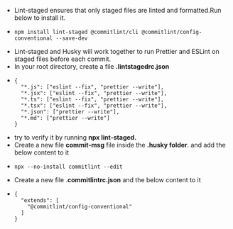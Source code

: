 - Lint-staged ensures that only staged files are linted and formatted.Run below to install it.
- ```
  npm install lint-staged @commitlint/cli @commitlint/config-conventional --save-dev
  ```
- Lint-staged and Husky will work together to run Prettier and ESLint on staged files before each commit.
- In your root directory, create a file **.lintstagedrc.json**
- ```
  {
    "*.js": ["eslint --fix", "prettier --write"],
    "*.jsx": ["eslint --fix", "prettier --write"],
    "*.ts": ["eslint --fix", "prettier --write"],
    "*.tsx": ["eslint --fix", "prettier --write"],
    "*.json": ["prettier --write"],
    "*.md": ["prettier --write"]
  }
  ```
- try to verify it by running **npx lint-staged.**
- Create a new file **commit-msg** file inside the **.husky folder**. and add the below content to it
- ```
  npx --no-install commitlint --edit
  ```
- Create a new file .**commitlintrc.json** and the below content to it
- ```
  {
    "extends": [
      "@commitlint/config-conventional"
    ]
  }
  ```